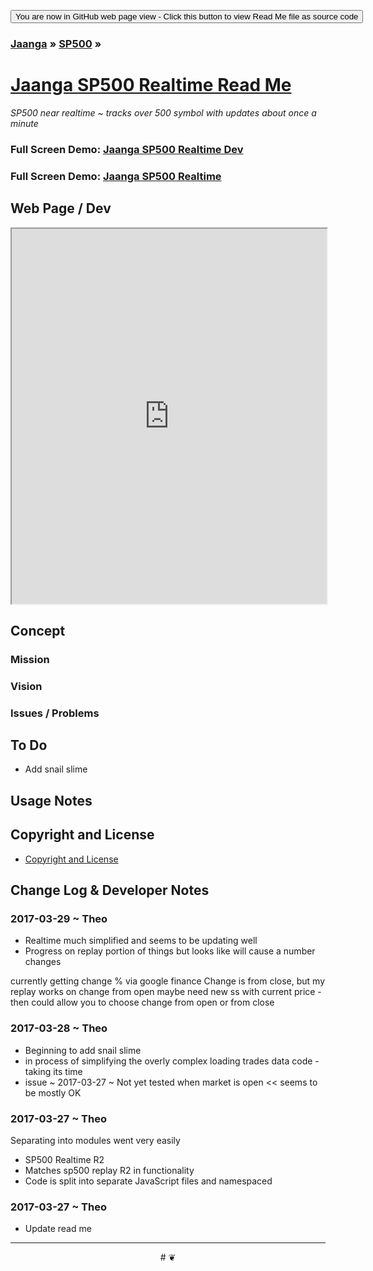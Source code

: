 
<span style=display:none; >[You are now in a GitHub source code view - click this button to view this read me file as a web page]( https://jaanga.github.io/sp500/sp500-realtime/ "View file as a web page." ) </span>
<div><input type=button value='You are now in GitHub web page view - Click this button to view Read Me file as source code' onclick=window.location.href='https://github.com/jaanga/sp500/tree/gh-pages/sp500-realtime'; /></div>

### [Jaanga]( https://jaanga.github.io/ ) &raquo; [SP500]( https://jaanga.github.io/sp500/index.html ) &raquo;

[Jaanga SP500 Realtime Read Me]( https://jaanga.github.io/sp500/index.html#sp500-realtime/README.md )
===
_SP500 near realtime ~ tracks over 500 symbol with updates about once a minute_


### Full Screen Demo: [Jaanga SP500 Realtime Dev]( https://jaanga.github.io/sp500/sp500-realtime/dev )


### Full Screen Demo: [Jaanga SP500 Realtime]( https://jaanga.github.io/sp500/sp500-realtime/ )


## Web Page / Dev

<iframe class=ifr src="https://jaanga.github.io/sp500/sp500-realtime/dev/index.html" width=100% height=600px class='overview' ></iframe>


## Concept


### Mission
<!-- a statement of a rationale, applicable now as well as in the future -->

### Vision
<!--  a descriptive picture of a desired future state -->


### Issues / Problems



## To Do

* Add snail slime

## Usage Notes



## Copyright and License

* [Copyright and License]( https://jaanga.github.io/#https://jaanga.github.io/jaanga-copyright-and-mit-license.md )


## Change Log & Developer Notes


### 2017-03-29 ~ Theo

* Realtime much simplified and seems to be updating well
* Progress on replay portion of things but looks like will cause a number changes

currently getting change % via google finance
Change is from close, but my replay works on change from open
maybe need new ss with current price - then could allow you to choose change from open or from close



### 2017-03-28 ~ Theo


* Beginning to add snail slime
* in process of simplifying the overly complex loading trades data code - taking its time
* issue ~ 2017-03-27 ~ Not yet tested when market is open << seems to be mostly OK

### 2017-03-27 ~ Theo

Separating into modules went very easily

* SP500 Realtime R2
* Matches sp500 replay R2 in functionality
* Code is split into separate JavaScript files and namespaced

### 2017-03-27 ~ Theo

* Update read me


***

<center title="dingbat" >
# <a href=javascript:window.scrollTo(0,0); style=text-decoration:none; >❦</a>
</center>


